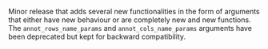 Minor release that adds several new functionalities in the form of arguments that either
have new behaviour or are completely new and new functions. The `annot_rows_name_params` and
`annot_cols_name_params` arguments have been deprecated but kept for backward compatibility.
